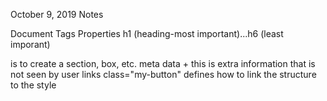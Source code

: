 October 9, 2019 Notes

Document
Tags
Properties
h1 (heading-most important)...h6 (least imporant)
<div> is to create a section, box, etc.
meta data <head> + <meta> this is extra information that is not seen by user
links <a>
class="my-button" defines how to link the structure to the style 
